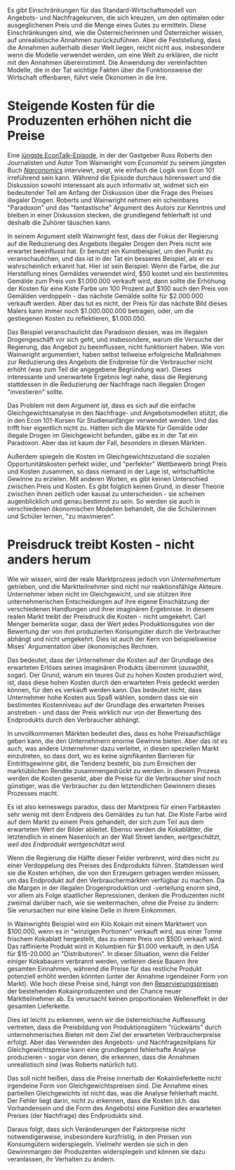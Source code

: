 Es gibt Einschränkungen für das Standard-Wirtschaftsmodell von Angebots- und Nachfragekurven, die sich kreuzen, um den optimalen oder ausgeglichenen Preis und die Menge eines Gutes zu ermitteln. Diese Einschränkungen sind, wie die Österreicherinnen und Österreicher wissen, auf unrealistische Annahmen zurückzuführen. Aber die Feststellung, dass die Annahmen außerhalb dieser Welt liegen, reicht nicht aus, insbesondere wenn die Modelle verwendet werden, um eine Welt zu erklären, die nicht mit den Annahmen übereinstimmt. Die Anwendung der vereinfachten Modelle, die in der Tat wichtige Fakten über die Funktionsweise der Wirtschaft offenbaren, führt viele Ökonomen in die Irre.

# Steigende Kosten für die Produzenten erhöhen nicht die Preise 

Eine [jüngste EconTalk-Episode](http://www.econtalk.org/archives/2017/02/tom*wainwright.html), in der der Gastgeber Russ Roberts den Journalisten und Autor Tom Wainwright vom *Economist* zu seinem jüngsten Buch *[Narconomics](https://www.amazon.com/Narconomics-How-Run-Drug-Cartel/dp/1610395832/?tag=misesinsti-20)* interviewt, zeigt, wie einfach die Logik von Econ 101 irreführend sein kann. Während die Episode durchaus hörenswert und die Diskussion sowohl interessant als auch informativ ist, widmet sich ein bedeutender Teil am Anfang der Diskussion über die Frage des Preises illegaler Drogen. Roberts und Wainwright nehmen ein scheinbares "Paradoxon" und das "fantastische" Argument des Autors zur Kenntnis und bleiben in einer Diskussion stecken, die grundlegend fehlerhaft ist und deshalb die Zuhörer täuschen kann.

In seinem Argument stellt Wainwright fest, dass der Fokus der Regierung auf die Reduzierung des Angebots illegaler Drogen den Preis nicht wie erwartet beeinflusst hat. Er benutzt ein Kunstbeispiel, um den Punkt zu veranschaulichen, und das ist in der Tat ein besseres Beispiel, als er es wahrscheinlich erkannt hat. Hier ist sein Beispiel: Wenn die Farbe, die zur Herstellung eines Gemäldes verwendet wird, $50 kostet und ein bestimmtes Gemälde zum Preis von $1.000.000 verkauft wird, dann sollte die Erhöhung der Kosten für eine Kiste Farbe um 100 Prozent auf $100 auch den Preis von Gemälden verdoppeln - das nächste Gemälde sollte für $2.000.000 verkauft werden. Aber das tut es nicht, der Preis für das nächste Bild dieses Malers kann immer noch $1.000.000.000 betragen, oder, um die gestiegenen Kosten zu reflektieren, $1.000.050.

Das Beispiel veranschaulicht das Paradoxon dessen, was im illegalen Drogengeschäft vor sich geht, und insbesondere, warum die Versuche der Regierung, das Angebot zu beeinflussen, nicht funktioniert haben. Wie von Wainwright argumentiert, haben selbst teilweise erfolgreiche Maßnahmen zur Reduzierung des Angebots die Endpreise für die Verbraucher nicht erhöht (was zum Teil die angegebene Begründung war). Dieses interessante und unerwartete Ergebnis legt nahe, dass die Regierung stattdessen in die Reduzierung der Nachfrage nach illegalen Drogen "investieren" sollte.

Das Problem mit dem Argument ist, dass es sich auf die einfache Gleichgewichtsanalyse in den Nachfrage- und Angebotsmodellen stützt, die in den Econ 101-Kursen für Studienanfänger verwendet werden. Und das trifft hier eigentlich nicht zu. Hätten sich die Märkte für Gemälde oder illegale Drogen im Gleichgewicht befunden, gäbe es in der Tat ein Paradoxon. Aber das ist kaum der Fall, *besonders* in diesen Märkten.

Außerdem spiegeln die Kosten im Gleichgewichtszustand die sozialen Opportunitätskosten perfekt wider, und "perfekter" Wettbewerb bringt Preis und Kosten zusammen, so dass niemand in der Lage ist, wirtschaftliche Gewinne zu erzielen. Mit anderen Worten, es gibt keinen Unterschied zwischen Preis und Kosten. Es gibt folglich keinen Grund, in dieser Theorie zwischen ihnen zeitlich oder kausal zu unterscheiden - sie scheinen augenblicklich und genau bestimmt zu sein. So werden sie auch in verschiedenen ökonomischen Modellen behandelt, die die Schülerinnen und Schüler lernen, "zu maximieren".

# Preisdruck treibt Kosten - nicht anders herum

Wie wir wissen, wird der reale Marktprozess jedoch von *Unternehmertum* getrieben, und die Marktteilnehmer sind nicht nur reaktionsfähige Akteure. Unternehmer leben nicht im Gleichgewicht, und sie stützen ihre unternehmerischen Entscheidungen auf ihre eigene Einschätzung der verschiedenen Handlungen und ihrer imaginären Ergebnisse. In diesem realen Markt treibt der Preisdruck die Kosten - nicht umgekehrt. Carl Menger bemerkte sogar, dass der Wert jedes Produktionsgutes von der Bewertung der von ihm produzierten Konsumgüter durch die Verbraucher abhängt und nicht umgekehrt. Dies ist auch der Kern von beispielsweise Mises' Argumentation über ökonomisches Rechnen.

Das bedeutet, dass der Unternehmer die Kosten auf der Grundlage des erwarteten Erlöses seines imaginären Produkts übernimmt (*auswählt*, sogar). Der Grund, warum ein teures Gut zu hohen Kosten produziert wird, ist, dass diese hohen Kosten durch den erwarteten Preis gedeckt werden können, für den es verkauft werden kann. Das bedeutet nicht, dass Unternehmer hohe Kosten aus Spaß wählen, sondern dass sie ein bestimmtes Kostenniveau auf der Grundlage des erwarteten Preises anstreben - und dass der Preis wirklich nur von der Bewertung des Endprodukts durch den Verbraucher abhängt.

In unvollkommenen Märkten bedeutet dies, dass es hohe Preisaufschläge geben kann, die den Unternehmern enorme Gewinne bieten. Aber das ist es auch, was andere Unternehmer dazu verleitet, in diesen speziellen Markt einzutreten, so dass dort, wo es keine signifikanten Barrieren für Eintrittsgewinne gibt, die Tendenz besteht, bis zum Erreichen der marktüblichen Rendite zusammengedrückt zu werden. In diesem Prozess werden die Kosten gesenkt, aber die Preise für die Verbraucher sind noch günstiger, was die Verbraucher zu den letztendlichen Gewinnern dieses Prozesses macht.

Es ist also keineswegs paradox, dass der Marktpreis für einen Farbkasten sehr wenig mit dem Endpreis des Gemäldes zu tun hat. Die Kiste Farbe wird auf dem Markt zu einem Preis gehandelt, der sich zum Teil aus dem erwarteten Wert der Bilder ableitet. Ebenso werden die Kokablätter, die letztendlich in einem Nasenloch an der Wall Street landen, *wertgeschätzt, weil das Endprodukt wertgeschätzt wird.*

Wenn die Regierung die Hälfte dieser Felder verbrennt, wird dies nicht zu einer Verdoppelung des Preises des Endprodukts führen. Stattdessen wird sie die Kosten erhöhen, die von den Erzeugern getragen werden müssen, um das Endprodukt auf den Verbrauchermärkten verfügbar zu machen. Da die Margen in der illegalen Drogenproduktion und -verteilung enorm sind, vor allem als Folge staatlicher Repressionen, denken die Produzenten nicht zweimal darüber nach, wie sie weitermachen, ohne die Preise zu ändern: Sie verursachen nur eine kleine Delle in ihrem Einkommen.

In Wainwrights Beispiel wird ein Kilo Kokain mit einem Marktwert von $100.000, wenn es in "winzigen Portionen" verkauft wird, aus einer Tonne frischem Kokablatt hergestellt, das zu einem Preis von $500 verkauft wird. Das raffinierte Produkt wird in Kolumbien für $1.000 verkauft, in den USA für $15-20.000 an "Distributoren". In dieser Situation, wenn die Felder einiger Kokabauern verbrannt werden, verlieren diese Bauern ihre gesamten Einnahmen, während die Preise für das restliche Produkt potenziell erhöht werden könnten (unter der Annahme irgendeiner Form von Markt). Wie hoch diese Preise sind, hängt von den [Reservierungspreisen](https://en.wikipedia.org/wiki/Reservation*price) der bestehenden Kokainproduzenten und der Chance neuer Marktteilnehmer ab. Es verursacht keinen proportionalen Welleneffekt in der gesamten Lieferkette.

Dies ist leicht zu erkennen, wenn wir die österreichische Auffassung vertreten, dass die Preisbildung von Produktionsgütern "rückwärts" durch unternehmerisches Bieten mit dem Ziel der erwarteten Verbraucherpreise erfolgt. Aber das Verwenden des Angebots- und Nachfragezeitplans für Gleichgewichtspreise kann eine grundlegend fehlerhafte Analyse produzieren - sogar von denen, die erkennen, dass die Annahmen unrealistisch sind (was Roberts natürlich tut).

Das soll nicht heißen, dass die Preise innerhalb der Kokainlieferkette nicht irgendeine Form von Gleichgewichtspreisen sind. Die Annahme eines partiellen Gleichgewichts ist nicht das, was die Analyse fehlerhaft macht. Der Fehler liegt darin, nicht zu erkennen, dass die Kosten (d.h. das Vorhandensein und die Form des Angebots) eine Funktion des erwarteten Preises (der Nachfrage) des Endprodukts sind.

Daraus folgt, dass sich Veränderungen der Faktorpreise nicht notwendigerweise, insbesondere kurzfristig, in den Preisen von Konsumgütern widerspiegeln. Vielmehr werden sie sich in den Gewinnmargen der Produzenten widerspiegeln und können sie dazu veranlassen, ihr Verhalten zu ändern.
